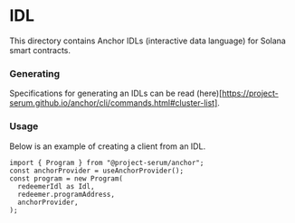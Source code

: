 # IDL

This directory contains Anchor IDLs (interactive data language) for Solana smart contracts.

### Generating

Specifications for generating an IDLs can be read (here)[https://project-serum.github.io/anchor/cli/commands.html#cluster-list].

### Usage

Below is an example of creating a client from an IDL.

```
import { Program } from "@project-serum/anchor";
const anchorProvider = useAnchorProvider();
const program = new Program(
  redeemerIdl as Idl,
  redeemer.programAddress,
  anchorProvider,
);
```
